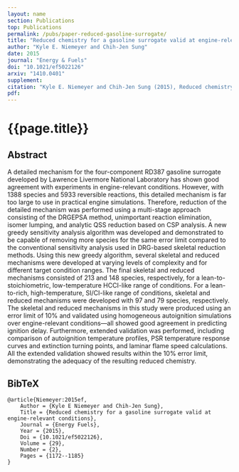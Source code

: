 ```yaml
---
layout: name
section: Publications
top: Publications
permalink: /pubs/paper-reduced-gasoline-surrogate/
title: "Reduced chemistry for a gasoline surrogate valid at engine-relevant conditions"
author: "Kyle E. Niemeyer and Chih-Jen Sung"
date: 2015
journal: "Energy & Fuels"
doi: "10.1021/ef5022126"
arxiv: "1410.0401"
supplement:
citation: "Kyle E. Niemeyer and Chih-Jen Sung (2015), Reduced chemistry for a gasoline surrogate valid at engine-relevant conditions, *Energy & Fuels*, 29(2):1172--1185. doi:10.1021/ef5022126"
pdf:
---
```


{{page.title}}
==============

## Abstract

A detailed mechanism for the four-component RD387 gasoline surrogate developed by Lawrence Livermore National Laboratory has shown good agreement with experiments in engine-relevant conditions. However, with 1388 species and 5933 reversible reactions, this detailed mechanism is far too large to use in practical engine simulations. Therefore, reduction of the detailed mechanism was performed using a multi-stage approach consisting of the DRGEPSA method, unimportant reaction elimination, isomer lumping, and analytic QSS reduction based on CSP analysis. A new greedy sensitivity analysis algorithm was developed and demonstrated to be capable of removing more species for the same error limit compared to the conventional sensitivity analysis used in DRG-based skeletal reduction methods. Using this new greedy algorithm, several skeletal and reduced mechanisms were developed at varying levels of complexity and for different target condition ranges. The final skeletal and reduced mechanisms consisted of 213 and 148 species, respectively, for a lean-to-stoichiometric, low-temperature HCCI-like range of conditions. For a lean-to-rich, high-temperature, SI/CI-like range of conditions, skeletal and reduced mechanisms were developed with 97 and 79 species, respectively. The skeletal and reduced mechanisms in this study were produced using an error limit of 10% and validated using homogeneous autoignition simulations over engine-relevant conditions—all showed good agreement in predicting ignition delay. Furthermore, extended validation was performed, including comparison of autoignition temperature profiles, PSR temperature response curves and extinction turning points, and laminar flame speed calculations. All the extended validation showed results within the 10% error limit, demonstrating the adequacy of the resulting reduced chemistry.

## BibTeX

    @article{Niemeyer:2015ef,
        Author = {Kyle E Niemeyer and Chih-Jen Sung},
        Title = {Reduced chemistry for a gasoline surrogate valid at engine-relevant conditions},
        Journal = {Energy Fuels},
        Year = {2015},
        Doi = {10.1021/ef5022126},
        Volume = {29},
        Number = {2},
        Pages = {1172--1185}
    }
